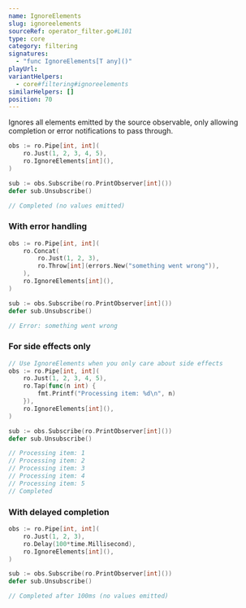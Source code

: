 ```yaml
---
name: IgnoreElements
slug: ignoreelements
sourceRef: operator_filter.go#L101
type: core
category: filtering
signatures:
  - "func IgnoreElements[T any]()"
playUrl:
variantHelpers:
  - core#filtering#ignoreelements
similarHelpers: []
position: 70
---
```


Ignores all elements emitted by the source observable, only allowing completion or error notifications to pass through.

```go
obs := ro.Pipe[int, int](
    ro.Just(1, 2, 3, 4, 5),
    ro.IgnoreElements[int](),
)

sub := obs.Subscribe(ro.PrintObserver[int]())
defer sub.Unsubscribe()

// Completed (no values emitted)
```

### With error handling

```go
obs := ro.Pipe[int, int](
    ro.Concat(
        ro.Just(1, 2, 3),
        ro.Throw[int](errors.New("something went wrong")),
    ),
    ro.IgnoreElements[int](),
)

sub := obs.Subscribe(ro.PrintObserver[int]())
defer sub.Unsubscribe()

// Error: something went wrong
```

### For side effects only

```go
// Use IgnoreElements when you only care about side effects
obs := ro.Pipe[int, int](
    ro.Just(1, 2, 3, 4, 5),
    ro.Tap(func(n int) {
        fmt.Printf("Processing item: %d\n", n)
    }),
    ro.IgnoreElements[int](),
)

sub := obs.Subscribe(ro.PrintObserver[int]())
defer sub.Unsubscribe()

// Processing item: 1
// Processing item: 2
// Processing item: 3
// Processing item: 4
// Processing item: 5
// Completed
```

### With delayed completion

```go
obs := ro.Pipe[int, int](
    ro.Just(1, 2, 3),
    ro.Delay(100*time.Millisecond),
    ro.IgnoreElements[int](),
)

sub := obs.Subscribe(ro.PrintObserver[int]())
defer sub.Unsubscribe()

// Completed after 100ms (no values emitted)
```